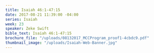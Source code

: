 ```yaml
---
title: Isaiah 46:1-47:15
date: 2017-08-21 11:39:00 -04:00
series: Isaiah
week: 23
speaker: Zeke Swift
bible_text: Isaiah 46:1-47:15
brochure_file: "/uploads/08132017_MCCProgram_proof1-4cbdc9.pdf"
thumbnail_image: "/uploads/Isaiah-Web-Banner.jpg"
---
```


